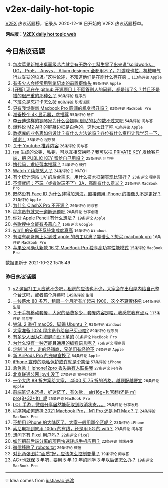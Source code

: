 # v2ex-daily-hot-topic

[V2EX](https://www.v2ex.com/) 热议话题榜，记录从 2020-12-18 日开始的 V2EX 热议话题榜单。

**网站版：[V2EX daily hot topic web](https://boojack.github.io/v2ex-daily-hot-topic-web/)**

## 今日热议话题

<!-- TODAY BEGIN -->

1. [每次苹果新推出桌面级芯片就会有无数个工科生冒了出来说“solidworks， UG， ProE， Ansys， Alium designer 全都用不了，打游戏也拉，机械电气行业妥妥的垃圾。”这种论述，不知道他们是在刷什么存在感...](https://www.v2ex.com/t/809678) `113条评论` `Apple`
1. [有多少人会经常用到笔记本的前置摄像头](https://www.v2ex.com/t/809694) `99条评论` `Apple`
1. [[开撕] 现在在 github 开源项目上不回答别人的问题，都是错了么？并且还是错的很严重的那种么？](https://www.v2ex.com/t/809868) `90条评论` `程序员`
1. [下班总是忘打卡怎么破](https://www.v2ex.com/t/809691) `86条评论` `职场话题`
1. [只有我觉得新 Macbook Pro 圆润的机身很丑吗？](https://www.v2ex.com/t/809799) `83条评论` `MacBook Pro`
1. [准备换个 4k 显示器，求推荐](https://www.v2ex.com/t/809715) `55条评论` `硬件`
1. [李云迪这样的钢琴家为什么会嫖啊 倒贴的女的数不过来吧](https://www.v2ex.com/t/809680) `54条评论` `问与答`
1. [爆料说 M2 AIR 的屏幕边框是白色的，这也太丑了吧](https://www.v2ex.com/t/809837) `41条评论` `Apple`
1. [数据库的业务表如何设计？有什么方法论吗？各位有什么资料让我学习一下，谢谢！](https://www.v2ex.com/t/809758) `38条评论` `程序员`
1. [关于 Youtube 推荐内容](https://www.v2ex.com/t/809809) `26条评论` `问与答`
1. [rsa 生成的公钥、私钥，可以互相交换吗？我可以把 PRIVATE KEY 发给客户端，把 PUBLIC KEY 留给自己用吗？](https://www.v2ex.com/t/809833) `25条评论` `问与答`
1. [撸代码，求轻薄本推荐？](https://www.v2ex.com/t/809791) `24条评论` `硬件`
1. [Watch 7 续航感人？](https://www.v2ex.com/t/809775) `24条评论` ` WATCH`
1. [有个统计网站 UV 的后台需求，用什么技术框架实现比较好？](https://www.v2ex.com/t/809728) `23条评论` `程序员`
1. [不懂就问：不玩（或者说玩不了）3A，高刷有什么意义？](https://www.v2ex.com/t/809884) `21条评论` `MacBook Pro`
1. [既然没有 Face ID 为什么非得加刘海，直接调用 iPhone 的摄像头不是更好？](https://www.v2ex.com/t/809818) `21条评论` `Apple`
1. [为什么 ClashX Pro 不开源？](https://www.v2ex.com/t/809887) `20条评论` `问与答`
1. [程序员节就来一道解迷题吧](https://www.v2ex.com/t/809761) `20条评论` `分享创造`
1. [你对 Apple Pencil 有什么想法？](https://www.v2ex.com/t/809863) `19条评论` `Apple`
1. [谷歌搜中文能有多恶心？](https://www.v2ex.com/t/809914) `16条评论` `Google`
1. [win11 的安卓子系统集成度真高](https://www.v2ex.com/t/809819) `16条评论` `Windows`
1. [有没有老哥网上买到过 apple 的员工优惠？靠谱么？想买 macbook pro](https://www.v2ex.com/t/809685) `16条评论` `MacBook Pro`
1. [苹果公司确认新款 16 寸 MacBook Pro 独享高功率性能模式](https://www.v2ex.com/t/809727) `15条评论` `MacBook Pro`

数据更新于 2021-10-22 15:15:49

<!-- TODAY END -->

### 昨日热议话题

<!-- YESTERDAY BEGIN -->

1. [v2 这里打工人应该不少吧，租房的应该也不少，大家会在出租屋内给自己整个台式吗，或者搞个屏幕吗](https://www.v2ex.com/t/809392) `145条评论` `生活`
1. [一线薪水 80 多万，租房一个月所有加起来 1900，这个不算奢侈吧](https://www.v2ex.com/t/809471) `144条评论` `生活`
1. [关于手机移动套餐，大家的话费多少，套餐内容是啥，我感觉我有点亏](https://www.v2ex.com/t/809441) `113条评论` `问与答`
1. [WSL 2 拳打 macOS，脚踢 Ubuntu ？](https://www.v2ex.com/t/809474) `93条评论` `Windows`
1. [大家准备 1024 程序员节给自己买点啥?](https://www.v2ex.com/t/809476) `89条评论` `程序员`
1. [有多少人因为刘海屏而没下单的](https://www.v2ex.com/t/809484) `81条评论` `MacBook Pro`
1. [为什么没有一种万能且通用的编程语言呢？](https://www.v2ex.com/t/809557) `76条评论` `程序员`
1. [定制 14 寸，走的经销商，兄弟们有经验不](https://www.v2ex.com/t/809397) `74条评论` `Apple`
1. [新 AirPods Pro 的充电盒换了](https://www.v2ex.com/t/809422) `64条评论` `Apple`
1. [iPhone 宣传的隐私保护或许就是个笑话](https://www.v2ex.com/t/809565) `57条评论` `iPhone`
1. [急急急！ iphone12pro 丢失后有人联系我](https://www.v2ex.com/t/809618) `27条评论` `问与答`
1. [北京联通公网 ipv4 没了](https://www.v2ex.com/t/809389) `27条评论` `宽带症候群`
1. [一个大约 89 折方案给大家， 4500 买 75 折的资格，越顶配越便宜](https://www.v2ex.com/t/809635) `26条评论` `Apple`
1. [前端笔记本选择，好迷茫了，有欠款， air(16g+1t 官翻)还是 m1 pro(8+32+1t）呢](https://www.v2ex.com/t/809501) `25条评论` `MacBook Pro`
1. [LOL 手游，微信分享居然能获取到取消状态。。。](https://www.v2ex.com/t/809492) `25条评论` `分享发现`
1. [程序狗如何选择 2021 Macbook Pro， M1 Pro 还是 M1 Max？？](https://www.v2ex.com/t/809528) `24条评论` `MacBook Pro`
1. [不想用 iPhone 的大陆区了。大家一般用哪个区呢？](https://www.v2ex.com/t/809570) `23条评论` `iPhone`
1. [索尼电视到底用 100m 的有线，还是用 5G 的 wifi？](https://www.v2ex.com/t/809519) `23条评论` `问与答`
1. [想问下有 Pixel 用户吗？](https://www.v2ex.com/t/809479) `22条评论` `Pixel`
1. [如何把前后端分离的项目快速转成手机应用？](https://www.v2ex.com/t/809404) `22条评论` `前端开发`
1. [微信移除了 robots.txt](https://www.v2ex.com/t/809615) `20条评论` `微信`
1. [对比两张图片“画质”好，应该怎么控制变量？](https://www.v2ex.com/t/809601) `19条评论` `问与答`
1. [AC+也就保 3 年吧，要用 5 年 10 年的同学 3 年以后该怎么办？](https://www.v2ex.com/t/809525) `19条评论` `MacBook Pro`

<!-- YESTERDAY END -->

---

💡 Idea comes from [justjavac 迷渡](https://github.com/justjavac/)
